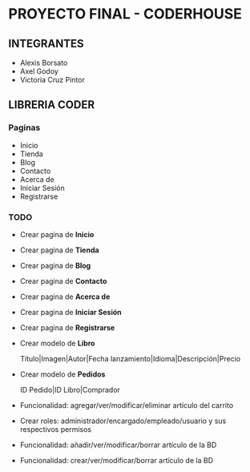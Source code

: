 #	PROYECTO FINAL - CODERHOUSE


##	INTEGRANTES
*	Alexis Borsato
*	Axel Godoy
*	Victoria Cruz Pintor

##	LIBRERIA CODER


###	Paginas
*	Inicio
*	Tienda
*	Blog
*   Contacto
*	Acerca de
*	Iniciar Sesión
*	Registrarse

###	TODO
*	Crear pagina de **Inicio**
*	Crear pagina de **Tienda**
*	Crear pagina de **Blog**
*	Crear pagina de **Contacto**
*	Crear pagina de **Acerca de**
*	Crear pagina de **Iniciar Sesión**
*	Crear pagina de **Registrarse**
*   Crear modelo de **Libro**

    Título|Imagen|Autor|Fecha lanzamiento|Idioma|Descripción|Precio

*   Crear modelo de **Pedidos**

    ID Pedido|ID Libro|Comprador

*	Funcionalidad: agregar/ver/modificar/eliminar artículo del carrito
*	Crear roles: administrador/encargado/empleado/usuario y sus respectivos permisos
*	Funcionalidad: añadir/ver/modificar/borrar artículo de la BD
*	Funcionalidad: crear/ver/modificar/borrar artículo de la BD